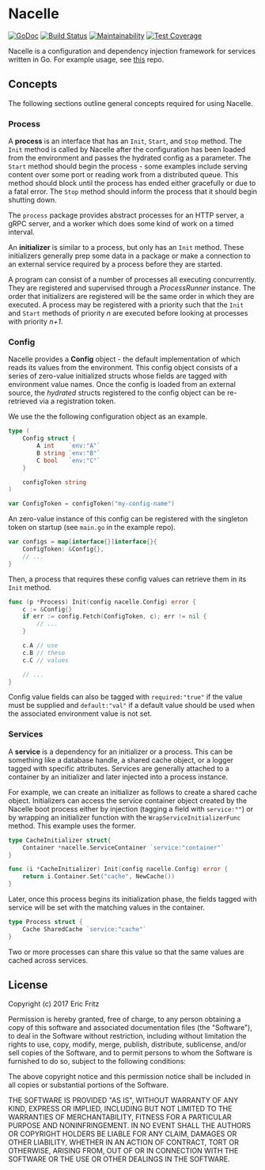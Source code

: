# Nacelle

[![GoDoc](https://godoc.org/github.com/efritz/nacelle?status.svg)](https://godoc.org/github.com/efritz/nacelle)
[![Build Status](https://secure.travis-ci.org/efritz/nacelle.png)](http://travis-ci.org/efritz/nacelle)
[![Maintainability](https://api.codeclimate.com/v1/badges/8118b324f3b7ac9b442a/maintainability)](https://codeclimate.com/github/efritz/nacelle/maintainability)
[![Test Coverage](https://api.codeclimate.com/v1/badges/8118b324f3b7ac9b442a/test_coverage)](https://codeclimate.com/github/efritz/nacelle/test_coverage)

Nacelle is a configuration and dependency injection framework for services written
in Go. For example usage, see [this](https://github.com/efritz/nacelle-example) repo.

## Concepts

The following sections outline general concepts required for using Nacelle.

### Process

A **process** is an interface that has an `Init`, `Start`, and `Stop` method.
The `Init` method is called by Nacelle after the configuration has been loaded
from the environment and passes the hydrated config as a parameter. The `Start`
method should begin the process - some examples include serving content over some
port or reading work from a distributed queue. This method should block until the
process has ended either gracefully or due to a fatal error. The `Stop` method
should inform the process that it should begin shutting down.

The `process` package provides abstract processes for an HTTP server, a gRPC
server, and a worker which does some kind of work on a timed interval.

An **initializer** is similar to a process, but only has an `Init` method. These
initializers generally prep some data in a package or make a connection to an
external service required by a process before they are started.

A program can consist of a number of processes all executing concurrently. They
are registered and supervised through a *ProcessRunner* instance. The order that
initializers are registered will be the same order in which they are executed. A
process may be registered with a priority such that the `Init` and `Start` methods
of priority *n* are executed before looking at processes with priority *n+1*.

### Config

Nacelle provides a **Config** object - the default implementation of which reads its
values from the environment. This config object consists of a series of zero-value
initialized structs whose fields are tagged with environment value names. Once the
config is loaded from an external source, the *hydrated* structs registered to the
config object can be re-retrieved via a registration token.

We use the the following configuration object as an example.

```go
type (
    Config struct {
        A int    `env:"A"`
        B string `env:"B"`
        C bool   `env:"C"`
    }

    configToken string
)

var ConfigToken = configToken("my-config-name")
```

An zero-value instance of this config can be registered with the singleton token on
startup (see `main.go` in the example repo).

```go
var configs = map[interface{}]interface{}{
    ConfigToken: &Config{},
    // ...
}
```

Then, a process that requires these config values can retrieve them in its `Init`
method.

```go
func (p *Process) Init(config nacelle.Config) error {
    c := &Config{}
    if err := config.Fetch(ConfigToken, c); err != nil {
        // ...
    }

    c.A // use
    c.B // these
    c.C // values

    // ...
}
```

Config value fields can also be tagged with `required:"true"` if the value
must be supplied and `default:"val"` if a default value should be used when
the associated environment value is not set.

### Services

A **service** is a dependency for an initializer or a process. This can be
something like a database handle, a shared cache object, or a logger tagged
with specific attributes. Services are generally attached to a container by
an initializer and later injected into a process instance.

For example, we can create an initializer as follows to create a shared cache
object. Initializers can access the service container object created by the
Nacelle boot process either by injection (tagging a field with `service:""`)
or by wrapping an initializer function with the `WrapServiceInitializerFunc`
method. This example uses the former.

```go
type CacheInitializer struct{
    Container *nacelle.ServiceContainer `service:"container"`
}

func (i *CacheInitializer) Init(config nacelle.Config) error {
    return i.Container.Set("cache", NewCache())
}
```

Later, once this process begins its initialization phase, the fields tagged
with service will be set with the matching values in the container.

```go
type Process struct {
    Cache SharedCache `service:"cache"`
}
```

Two or more processes can share this value so that the same values are cached
across services.

## License

Copyright (c) 2017 Eric Fritz

Permission is hereby granted, free of charge, to any person obtaining a copy
of this software and associated documentation files (the "Software"), to deal
in the Software without restriction, including without limitation the rights
to use, copy, modify, merge, publish, distribute, sublicense, and/or sell
copies of the Software, and to permit persons to whom the Software is
furnished to do so, subject to the following conditions:

The above copyright notice and this permission notice shall be included in
all copies or substantial portions of the Software.

THE SOFTWARE IS PROVIDED "AS IS", WITHOUT WARRANTY OF ANY KIND, EXPRESS OR
IMPLIED, INCLUDING BUT NOT LIMITED TO THE WARRANTIES OF MERCHANTABILITY,
FITNESS FOR A PARTICULAR PURPOSE AND NONINFRINGEMENT. IN NO EVENT SHALL THE
AUTHORS OR COPYRIGHT HOLDERS BE LIABLE FOR ANY CLAIM, DAMAGES OR OTHER
LIABILITY, WHETHER IN AN ACTION OF CONTRACT, TORT OR OTHERWISE, ARISING FROM,
OUT OF OR IN CONNECTION WITH THE SOFTWARE OR THE USE OR OTHER DEALINGS IN
THE SOFTWARE.
